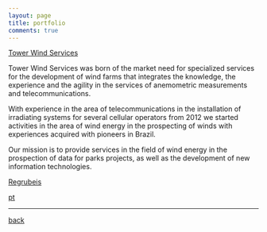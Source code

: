 ```yaml
---
layout: page
title: portfolio
comments: true
---
```


[Tower Wind Services](https://www.towerwindservices.com)

Tower Wind Services was born of the market need for specialized services for the development of wind farms that integrates the knowledge, the experience and the agility in the services of anemometric measurements and telecommunications.

With experience in the area of telecommunications in the installation of irradiating systems for several cellular operators from 2012 we started activities in the area of wind energy in the prospecting of winds with experiences acquired with pioneers in Brazil.

Our mission is to provide services in the field of wind energy in the prospection of data for parks projects, as well as the development of new information technologies.

[Regrubeis](https://www.regrubeis.com)

[pt](./portfoliop.html)

***
[back](./)